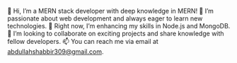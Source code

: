 👋 Hi, I’m a MERN stack developer with deep knowledge in MERN!
👀 I’m passionate about web development and always eager to learn new technologies.
🌱 Right now, I’m enhancing my skills in Node.js and MongoDB. 
💞️ I’m looking to collaborate on exciting projects and share knowledge with fellow developers.
📫 You can reach me via email at abdullahshabbir309@gmail.com.
